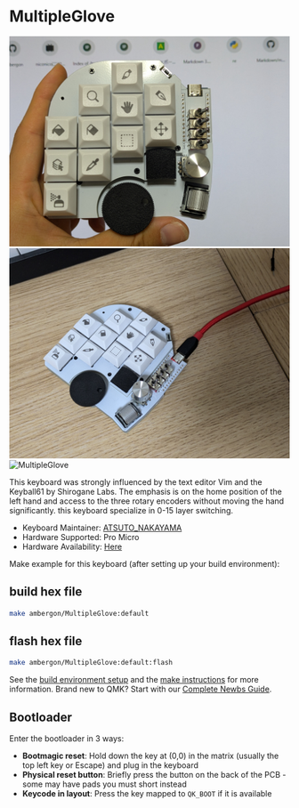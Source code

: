 # MultipleGlove

![MultipleGlove](https://github.com/ambergon/MultipeGlove/blob/master/img/1.jpg)
![MultipleGlove](https://github.com/ambergon/MultipeGlove/blob/master/img/2.jpg)
![MultipleGlove](https://github.com/ambergon/MultipeGlove/blob/master/img/6.jpg)

This keyboard was strongly influenced by the text editor Vim and the Keyball61 by Shirogane Labs.
The emphasis is on the home position of the left hand and access to the three rotary encoders without moving the hand significantly.
this keyboard specialize in 0-15 layer switching.


* Keyboard Maintainer: [ATSUTO_NAKAYAMA](https://github.com/ambergon)
* Hardware Supported: Pro Micro
* Hardware Availability: [Here](https://github.com/ambergon/MultipeGlove/tree/master#%E3%82%AD%E3%83%83%E3%83%88%E3%81%AE%E8%B2%A9%E5%A3%B2%E5%A0%B4%E6%89%80)

Make example for this keyboard (after setting up your build environment):

## build hex file
```.sh
make ambergon/MultipleGlove:default
```

## flash hex file
```.sh
make ambergon/MultipleGlove:default:flash
```

See the [build environment setup](https://docs.qmk.fm/#/getting_started_build_tools) and the [make instructions](https://docs.qmk.fm/#/getting_started_make_guide) for more information. Brand new to QMK? Start with our [Complete Newbs Guide](https://docs.qmk.fm/#/newbs).

## Bootloader

Enter the bootloader in 3 ways:

* **Bootmagic reset**: Hold down the key at (0,0) in the matrix (usually the top left key or Escape) and plug in the keyboard
* **Physical reset button**: Briefly press the button on the back of the PCB - some may have pads you must short instead
* **Keycode in layout**: Press the key mapped to `QK_BOOT` if it is available

